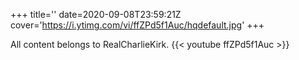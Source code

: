 +++
title=''
date=2020-09-08T23:59:21Z
cover='https://i.ytimg.com/vi/ffZPd5f1Auc/hqdefault.jpg'
+++

All content belongs to RealCharlieKirk.
{{< youtube ffZPd5f1Auc >}}
